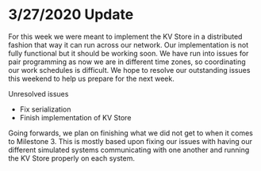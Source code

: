 # 3/27/2020 Update

For this week we were meant to implement the KV Store in a distributed fashion that way it can run across our network. Our implementation is not fully functional but it should be working soon. We have run into issues for pair programming as now we are in different time zones, so coordinating our work schedules is difficult. We hope to resolve our outstanding issues this weekend to help us prepare for the next week.

Unresolved issues
- Fix serialization
- Finish implementation of KV Store

Going forwards, we plan on finishing what we did not get to when it comes to Milestone 3. This is mostly based upon fixing our issues with having our different simulated systems communicating with one another and running the KV Store properly on each system.
